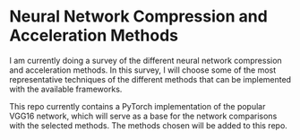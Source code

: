 # Neural Network Compression and Acceleration Methods

I am currently doing a survey of the different neural network 
compression and acceleration methods. In this survey, I will choose some 
of the most representative techniques of the different methods that can 
be implemented with the available frameworks.

This repo currently contains a PyTorch implementation of the popular 
VGG16 network, which will serve as a base for the network comparisons 
with the selected methods. The methods chosen will be added to this 
repo.
